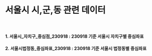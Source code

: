 # 서울시 시,군,동 관련 데이터

<br/>

#### 1. 서울시_자치구_중심점_230918 : 230918 기준 서울시 자치구별 중심좌표
#### 2. 서울시법정동_중심좌표_230918 : 230918 기준 서울시 법정동별 중심좌표
